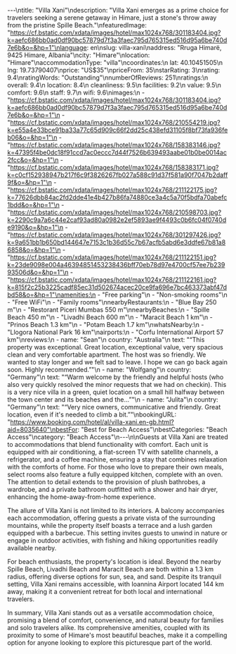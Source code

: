 ---\ntitle: "Villa Xani"\ndescription: "Villa Xani emerges as a prime choice for travelers seeking a serene getaway in Himare, just a stone's throw away from the pristine Spille Beach."\nfeaturedImage: "https://cf.bstatic.com/xdata/images/hotel/max1024x768/301183404.jpg?k=aefc686bb0ad0df90bc57879d7f3a3faec795d765315ed516d95a6be740d7e6b&o=&hp=1"\nlanguage: en\nslug: villa-xani\naddress: "Rruga Himarë, 9425 Himare, Albania"\ncity: "Himare"\nlocation: "Himare"\naccommodationType: "villa"\ncoordinates:\n  lat: 40.10451505\n  lng: 19.73790407\nprice: "US$35"\npriceFrom: 35\nstarRating: 3\nrating: 9.4\nratingWords: "Outstanding"\nnumberOfReviews: 251\nratings:\n  overall: 9.4\n  location: 8.4\n  cleanliness: 9.5\n  facilities: 9.2\n  value: 9.5\n  comfort: 9.6\n  staff: 9.7\n  wifi: 9.6\nimages:\n  - "https://cf.bstatic.com/xdata/images/hotel/max1024x768/301183404.jpg?k=aefc686bb0ad0df90bc57879d7f3a3faec795d765315ed516d95a6be740d7e6b&o=&hp=1"\n  - "https://cf.bstatic.com/xdata/images/hotel/max1024x768/210554219.jpg?k=e55a4e33bce91ba33a77c65d909c66f2dd25c438efd31105f8bf73fa936feb06&o=&hp=1"\n  - "https://cf.bstatic.com/xdata/images/hotel/max1024x768/158383146.jpg?k=47395f4be0dc18f91ccd7ac0eccc7d44f7526b639493aabe01b0be0014ac2fcc&o=&hp=1"\n  - "https://cf.bstatic.com/xdata/images/hotel/max1024x768/158383171.jpg?k=c0cf152938947b217f6c9f3826267fb027a588c91d37f581a90f7047b2daff9f&o=&hp=1"\n  - "https://cf.bstatic.com/xdata/images/hotel/max1024x768/211122175.jpg?k=77626dbb84ac2fd2dde41e4b427b86fa74880ce3a4c5a70f5bdfa70abefc1bdd&o=&hp=1"\n  - "https://cf.bstatic.com/xdata/images/hotel/max1024x768/210598703.jpg?k=2290c9a7a6c44e2caf93ad80a0982e2ef5893ae9f4493c0b6fc04f0740de9190&o=&hp=1"\n  - "https://cf.bstatic.com/xdata/images/hotel/max1024x768/301297426.jpg?k=9a651bb1b650bd144647e7153c1b36d55c7b67acfb5abd6e3ddfe67b81a86858&o=&hp=1"\n  - "https://cf.bstatic.com/xdata/images/hotel/max1024x768/211122151.jpg?k=23de9098e004a46394851453238436bff70eb78d97e4700cf57ee7b23993506d&o=&hp=1"\n  - "https://cf.bstatic.com/xdata/images/hotel/max1024x768/211122161.jpg?k=815f2c25b3225cadf85ec31d502674acec20ce9fa696e7bc463373abf47dbd58&o=&hp=1"\namenities:\n  - "Free parking"\n  - "Non-smoking rooms"\n  - "Free WiFi"\n  - "Family rooms"\nnearbyRestaurants:\n  - "Blue Bay 250 m"\n  - "Restorant Piceri Mumbas 550 m"\nnearbyBeaches:\n  - "Spille Beach 450 m"\n  - "Livadhi Beach 600 m"\n  - "Maracit Beach 1 km"\n  - "Prinos Beach 1.3 km"\n  - "Potam Beach 1.7 km"\nwhatsNearby:\n  - "Llogora National Park 16 km"\nairports:\n  - "Corfu International Airport 57 km"\nreviews:\n  - name: "Sean"\n    country: "Australia"\n    text: "“This property was exceptional. Great location, exceptional value, very spacious clean and very comfortable apartment. The host was so friendly. We wanted to stay longer and we felt sad to leave. I hope we can go back again soon. Highly recommended.”"\n  - name: "Wolfgang"\n    country: "Germany"\n    text: "“Warm welcome by the friendly and helpful hosts (who also very quickly resolved the minor requests that we had on checkin). This is a very nice villa in a green, quiet location on a small hill halfway between the town center and its beaches and the...”"\n  - name: "Julita"\n    country: "Germany"\n    text: "“Very nice owners, communicative and friendly.
Great location, even if it's needed to climb a bit.”"\nbookingURL: "https://www.booking.com/hotel/al/villa-xani.en-gb.html?aid=8035640"\nbestFor: "Best for Beach Access"\nbestCategories: "Beach Access"\ncategory: "Beach Access"\n---\n\nGuests at Villa Xani are treated to accommodations that blend functionality with comfort. Each unit is equipped with air conditioning, a flat-screen TV with satellite channels, a refrigerator, and a coffee machine, ensuring a stay that combines relaxation with the comforts of home. For those who love to prepare their own meals, select rooms also feature a fully equipped kitchen, complete with an oven. The attention to detail extends to the provision of plush bathrobes, a wardrobe, and a private bathroom outfitted with a shower and hair dryer, enhancing the home-away-from-home experience.

The allure of Villa Xani is not limited to its interiors. A balcony accompanies each accommodation, offering guests a private vista of the surrounding mountains, while the property itself boasts a terrace and a lush garden equipped with a barbecue. This setting invites guests to unwind in nature or engage in outdoor activities, with fishing and hiking opportunities readily available nearby.

For beach enthusiasts, the property's location is ideal. Beyond the nearby Spille Beach, Livadhi Beach and Maracit Beach are both within a 1.3 km radius, offering diverse options for sun, sea, and sand. Despite its tranquil setting, Villa Xani remains accessible, with Ioannina Airport located 144 km away, making it a convenient retreat for both local and international travelers.

In summary, Villa Xani stands out as a versatile accommodation choice, promising a blend of comfort, convenience, and natural beauty for families and solo travelers alike. Its comprehensive amenities, coupled with its proximity to some of Himare's most beautiful beaches, make it a compelling option for anyone looking to explore this picturesque part of the world.